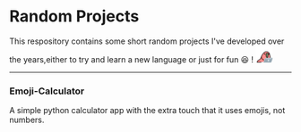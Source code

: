 # Random Projects

This respository contains some short random projects I've developed over the years,either to try and learn a new language or just for fun 😆 ! <img src="images/laptop_parrot.gif" width="30" height="30" />

---

### Emoji-Calculator

A simple python calculator app with the extra touch that it uses emojis, not numbers.